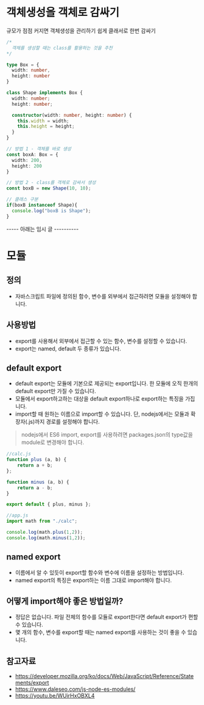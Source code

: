 # 객체생성을 객체로 감싸기
규모가 점점 커지면 객체생성을 관리하기 쉽게 클래서로 한번 감싸기
```typescript
/*
  객체를 생성할 때는 class를 활용하는 것을 추천
*/

type Box = {
  width: number,
  height: number
}

class Shape implements Box {
  width: number;
  height: number;

  constructor(width: number, height: number) {
    this.width = width;
    this.height = height;
  }
}

// 방법 1 - 객체를 바로 생성
const boxA: Box = {
  width: 200,
  height: 200
}

// 방법 2 - class를 객체로 감싸서 생성
const boxB = new Shape(10, 10);

// 클래스 구분
if(boxB instanceof Shape){
  console.log("boxB is Shape");
}

```


----- 아래는 임시 글 ----------

# 모듈
## 정의
* 자바스크립트 파일에 정의된 함수, 변수를 외부에서 접근하려면 모듈을 설정해야 합니다.

## 사용방법
* export를 사용해서 외부에서 접근할 수 있는 함수, 변수를 설정할 수 있습니다.
* export는 named, default 두 종류가 있습니다.

## default export
* default export는 모듈에 기본으로 제공되는 export입니다. 한 모듈에 오직 한개의 default export만 가질 수 있습니다.
* 모듈에서 export하고하는 대상을 default export하나로 export하는 특징을 가집니다.
* import할 때 원하는 이름으로 import할 수 있습니다. 단, nodejs에서는 모듈과 확장자(.js)까지 경로를 설정해야 합니다.
> nodejs에서 ES6 import, export를 사용하려면 packages.json의 type값을 module로 변경해야 합니다.

```javascript
//calc.js
function plus (a, b) {
    return a + b;
};

function minus (a, b) {
    return a - b;
}

export default { plus, minus };
```

```javascript
//app.js
import math from "./calc";

console.log(math.plus(1,2));
console.log(math.minus(1,2));
```

## named export
* 이름에서 알 수 있듯이 export할 함수와 변수에 이름을 설정하는 방법입니다.
* named export의 특징은 export하는 이름 그대로 import해야 합니다.

## 어떻게 import해야 좋은 방법일까?
* 정답은 없습니다. 파일 전체의 함수를 모듈로 export한다면 default export가 편할 수 있습니다.
* 몇 개의 함수, 변수를 export할 때는 named export를 사용하는 것이 좋을 수 있습니다.

## 참고자료
* https://developer.mozilla.org/ko/docs/Web/JavaScript/Reference/Statements/export
* https://www.daleseo.com/js-node-es-modules/
* https://youtu.be/WUirHxOBXL4